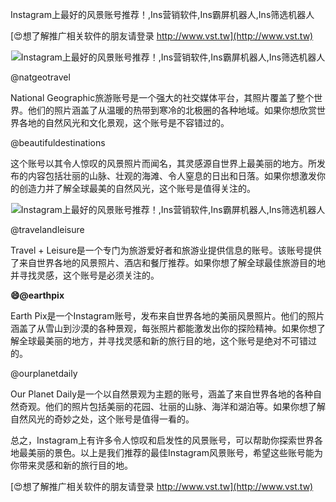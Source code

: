 Instagram上最好的风景账号推荐！,Ins营销软件,Ins霸屏机器人,Ins筛选机器人

[😍想了解推广相关软件的朋友请登录 http://www.vst.tw](http://www.vst.tw)

 <center><img src="https://vst.tw/MP4/tuiguang/png/4.png" alt="Instagram上最好的风景账号推荐！,Ins营销软件,Ins霸屏机器人,Ins筛选机器人"></center>

@natgeotravel

National Geographic旅游账号是一个强大的社交媒体平台，其照片覆盖了整个世界。他们的照片涵盖了从温暖的热带到寒冷的北极圈的各种地域。如果你想欣赏世界各地的自然风光和文化景观，这个账号是不容错过的。

@beautifuldestinations

这个账号以其令人惊叹的风景照片而闻名，其灵感源自世界上最美丽的地方。所发布的内容包括壮丽的山脉、壮观的海滩、令人窒息的日出和日落。如果你想激发你的创造力并了解全球最美的自然风光，这个账号是值得关注的。

 <center><img src="https://vst.tw/MP4/tuiguang/png/6.png" alt="Instagram上最好的风景账号推荐！,Ins营销软件,Ins霸屏机器人,Ins筛选机器人"></center>

@travelandleisure

Travel + Leisure是一个专门为旅游爱好者和旅游业提供信息的账号。该账号提供了来自世界各地的风景照片、酒店和餐厅推荐。如果你想了解全球最佳旅游目的地并寻找灵感，这个账号是必须关注的。

**😄@earthpix**

Earth Pix是一个Instagram账号，发布来自世界各地的美丽风景照片。他们的照片涵盖了从雪山到沙漠的各种景观，每张照片都能激发出你的探险精神。如果你想了解全球最美丽的地方，并寻找灵感和新的旅行目的地，这个账号是绝对不可错过的。

@ourplanetdaily

Our Planet Daily是一个以自然景观为主题的账号，涵盖了来自世界各地的各种自然奇观。他们的照片包括美丽的花园、壮丽的山脉、海洋和湖泊等。如果你想了解自然风光的奇妙之处，这个账号是值得一看的。

总之，Instagram上有许多令人惊叹和启发性的风景账号，可以帮助你探索世界各地最美丽的景色。以上是我们推荐的最佳Instagram风景账号，希望这些账号能为你带来灵感和新的旅行目的地。

[😍想了解推广相关软件的朋友请登录 http://www.vst.tw](http://www.vst.tw)



